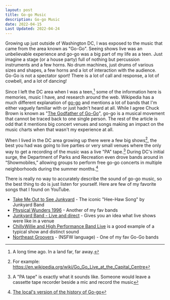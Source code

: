 ```yaml
---
layout: post
title: Go-go Music
description: Go-go Music
date: 2022-04-15
Last Updated: 2022-04-24
---
```


Growing up just outside of Washington DC, I was exposed to the music that came from the area known as "Go-Go".  Seeing shows live was an unbelievable experience and go-go was a big part of my life as a teen.  Just imagine a stage (or a house party) full of nothing but percussion instruments and a few horns.  No drum machines, just drums of various sizes and shapes, a few horns and a lot of interaction with the audience.  Go-Go is not a spectator sport!  There is a lot of call and response, a lot of cowbell, and a lot of dancing!

Since I left the DC area when I was a teen,[^1] some of the information here is memories, music I have, and research around the web.  Wikipedia has a much different explanation of [go-go](https://en.wikipedia.org/wiki/Go-go) and mentions a lot of bands that I'm either vaguely familiar with or just hadn't heard at all.  While I agree Chuck Brown is known as "[The Godfather of Go-Go](https://en.wikipedia.org/wiki/Chuck_Brown)", go-go is a musical movement that cannot be traced back to one single person.  The rest of the article is odd that it mentions big concert venues and songs making an impact on the music charts when that wasn't my experience at all.

When I lived in the DC area growing up there were a few big shows[^2], the best you had was going to live parties or very small venues where the only way to get a recording of the music was a live "PA" tape.[^3]  During DC's initial surge, the Department of Parks and Recreation even drove bands around in “Showmobiles,” allowing groups to perform free go-go concerts in multiple neighborhoods during the summer months.[^4]

There is really no way to accurately describe the sound of go-go music, so the best thing to do is just listen for yourself.  Here are few of my favorite songs that I found on YouTube.  

- [Take Me Out to See Junkyard](https://www.youtube.com/watch?v=fVqJdcuDRBM) - The iconic "Hee-Haw Song" by Junkyard Band
- [Physical Wunders 1996](https://www.youtube.com/watch?v=zceS8WbaF-s) - Another of my fav bands
- [Junkyard Band - Live and direct](https://www.youtube.com/watch?v=hfaoCiLxpR0) - Gives you an idea what live shows were like in a venue
- [ChillyWillie and High Performance Band Live](https://youtu.be/bU64RWvNSl0?t=490) is a good example of a typical show and distinct sound
- [Northeast Groovers](https://youtu.be/sDleCdlnmAo) - (NSFW language) - One of my fav Go-Go bands

[^1]: A long time ago. In a land far, far away.
[^2]: For example: https://en.wikipedia.org/wiki/Go_Go_Live_at_the_Capital_Centre
[^3]: A "PA tape" is exactly what it sounds like.  Someone would leave a cassette tape recorder beside a mic and record the music
[^4]: [The local's version of the history of Go-go](https://washington.org/visit-dc/gogo-music)
